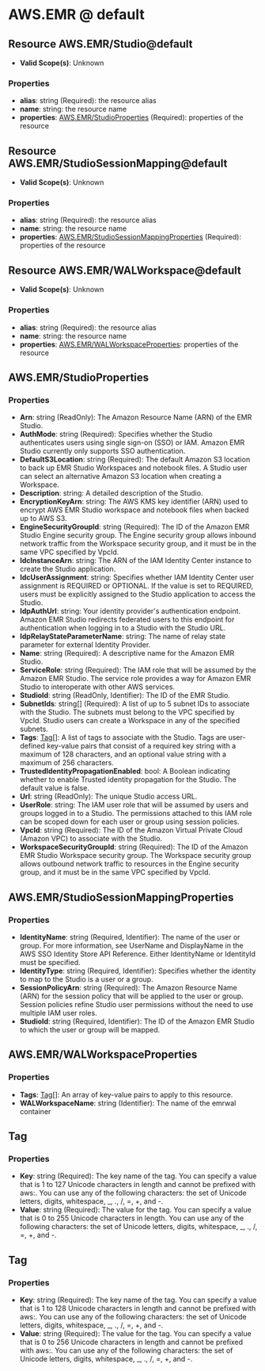 # AWS.EMR @ default

## Resource AWS.EMR/Studio@default
* **Valid Scope(s)**: Unknown
### Properties
* **alias**: string (Required): the resource alias
* **name**: string: the resource name
* **properties**: [AWS.EMR/StudioProperties](#awsemrstudioproperties) (Required): properties of the resource

## Resource AWS.EMR/StudioSessionMapping@default
* **Valid Scope(s)**: Unknown
### Properties
* **alias**: string (Required): the resource alias
* **name**: string: the resource name
* **properties**: [AWS.EMR/StudioSessionMappingProperties](#awsemrstudiosessionmappingproperties) (Required): properties of the resource

## Resource AWS.EMR/WALWorkspace@default
* **Valid Scope(s)**: Unknown
### Properties
* **alias**: string (Required): the resource alias
* **name**: string: the resource name
* **properties**: [AWS.EMR/WALWorkspaceProperties](#awsemrwalworkspaceproperties): properties of the resource

## AWS.EMR/StudioProperties
### Properties
* **Arn**: string (ReadOnly): The Amazon Resource Name (ARN) of the EMR Studio.
* **AuthMode**: string (Required): Specifies whether the Studio authenticates users using single sign-on (SSO) or IAM. Amazon EMR Studio currently only supports SSO authentication.
* **DefaultS3Location**: string (Required): The default Amazon S3 location to back up EMR Studio Workspaces and notebook files. A Studio user can select an alternative Amazon S3 location when creating a Workspace.
* **Description**: string: A detailed description of the Studio.
* **EncryptionKeyArn**: string: The AWS KMS key identifier (ARN) used to encrypt AWS EMR Studio workspace and notebook files when backed up to AWS S3.
* **EngineSecurityGroupId**: string (Required): The ID of the Amazon EMR Studio Engine security group. The Engine security group allows inbound network traffic from the Workspace security group, and it must be in the same VPC specified by VpcId.
* **IdcInstanceArn**: string: The ARN of the IAM Identity Center instance to create the Studio application.
* **IdcUserAssignment**: string: Specifies whether IAM Identity Center user assignment is REQUIRED or OPTIONAL. If the value is set to REQUIRED, users must be explicitly assigned to the Studio application to access the Studio.
* **IdpAuthUrl**: string: Your identity provider's authentication endpoint. Amazon EMR Studio redirects federated users to this endpoint for authentication when logging in to a Studio with the Studio URL.
* **IdpRelayStateParameterName**: string: The name of relay state parameter for external Identity Provider.
* **Name**: string (Required): A descriptive name for the Amazon EMR Studio.
* **ServiceRole**: string (Required): The IAM role that will be assumed by the Amazon EMR Studio. The service role provides a way for Amazon EMR Studio to interoperate with other AWS services.
* **StudioId**: string (ReadOnly, Identifier): The ID of the EMR Studio.
* **SubnetIds**: string[] (Required): A list of up to 5 subnet IDs to associate with the Studio. The subnets must belong to the VPC specified by VpcId. Studio users can create a Workspace in any of the specified subnets.
* **Tags**: [Tag](#tag)[]: A list of tags to associate with the Studio. Tags are user-defined key-value pairs that consist of a required key string with a maximum of 128 characters, and an optional value string with a maximum of 256 characters.
* **TrustedIdentityPropagationEnabled**: bool: A Boolean indicating whether to enable Trusted identity propagation for the Studio. The default value is false.
* **Url**: string (ReadOnly): The unique Studio access URL.
* **UserRole**: string: The IAM user role that will be assumed by users and groups logged in to a Studio. The permissions attached to this IAM role can be scoped down for each user or group using session policies.
* **VpcId**: string (Required): The ID of the Amazon Virtual Private Cloud (Amazon VPC) to associate with the Studio.
* **WorkspaceSecurityGroupId**: string (Required): The ID of the Amazon EMR Studio Workspace security group. The Workspace security group allows outbound network traffic to resources in the Engine security group, and it must be in the same VPC specified by VpcId.

## AWS.EMR/StudioSessionMappingProperties
### Properties
* **IdentityName**: string (Required, Identifier): The name of the user or group. For more information, see UserName and DisplayName in the AWS SSO Identity Store API Reference. Either IdentityName or IdentityId must be specified.
* **IdentityType**: string (Required, Identifier): Specifies whether the identity to map to the Studio is a user or a group.
* **SessionPolicyArn**: string (Required): The Amazon Resource Name (ARN) for the session policy that will be applied to the user or group. Session policies refine Studio user permissions without the need to use multiple IAM user roles.
* **StudioId**: string (Required, Identifier): The ID of the Amazon EMR Studio to which the user or group will be mapped.

## AWS.EMR/WALWorkspaceProperties
### Properties
* **Tags**: [Tag](#tag)[]: An array of key-value pairs to apply to this resource.
* **WALWorkspaceName**: string (Identifier): The name of the emrwal container

## Tag
### Properties
* **Key**: string (Required): The key name of the tag. You can specify a value that is 1 to 127 Unicode characters in length and cannot be prefixed with aws:. You can use any of the following characters: the set of Unicode letters, digits, whitespace, _, ., /, =, +, and -. 
* **Value**: string (Required): The value for the tag. You can specify a value that is 0 to 255 Unicode characters in length. You can use any of the following characters: the set of Unicode letters, digits, whitespace, _, ., /, =, +, and -. 

## Tag
### Properties
* **Key**: string (Required): The key name of the tag. You can specify a value that is 1 to 128 Unicode characters in length and cannot be prefixed with aws:. You can use any of the following characters: the set of Unicode letters, digits, whitespace, _, ., /, =, +, and -.
* **Value**: string (Required): The value for the tag. You can specify a value that is 0 to 256 Unicode characters in length and cannot be prefixed with aws:. You can use any of the following characters: the set of Unicode letters, digits, whitespace, _, ., /, =, +, and -.

